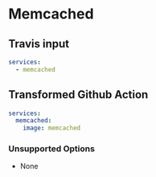 # Memcached

## Travis input

```yaml
services:
  - memcached
```

## Transformed Github Action

```yaml
services: 
  memcached:
    image: memcached
```

### Unsupported Options

- None
